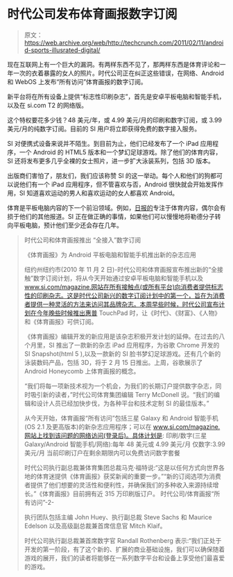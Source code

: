 # 时代公司发布体育画报数字订阅 

> 原文：<https://web.archive.org/web/http://techcrunch.com/2011/02/11/android-sports-illusrated-digital/>

现在互联网上有一个巨大的漏洞。有两样东西不见了，那两样东西是体育评论和一年一次的衣着暴露的女人的照片。时代公司正在纠正这些错误，在网络、Android 和 WebOS 上发布“所有访问”体育画报的数字订阅。

新平台将在所有设备上提供“标志性印刷杂志”，首先是安卓平板电脑和智能手机，以及在 si.com T2 的网络版。

这个特权要花多少钱？48 美元/年，或 4.99 美元/月的印刷和数字订阅，或 3.99 美元/月的纯数字订阅。目前的 SI 用户将立即获得免费的数字接入服务。

SI 对便携式设备来说并不陌生。到目前为止，他们已经发布了一个 iPad 应用程序，一个 Android 的 HTML5 版本和一个梦幻足球游戏。除了他们的体育内容，SI 还将发布更多几乎全裸的女士照片，进一步扩大泳装系列，包括 3D 版本。

出版商们害怕了，朋友们，我们应该称赞 SI 的这一举动。每个人和他们的狗都可以说他们有一个 iPad 应用程序，但不管喜欢与否，Android 很快就会开始发挥作用，SI 知道喜欢运动的男人和喜欢运动的女人都喜欢 Android。

体育是平板电脑内容的下一个前沿领域。例如，[日报的](https://web.archive.org/web/20230202235607/http://www.crunchgear.com/2011/02/02/who-is-the-daily-for/)专注于体育内容，偶尔会有损于他们的其他报道。SI 正在做正确的事情，如果他们可以慢慢地将勒德分子转向平板电脑，预计他们至少还会存在几年。

> 时代公司和体育画报推出
> “全接入”数字订阅
> 
> 《体育画报》为 Android 平板电脑和智能手机推出新的杂志应用
> 
> 纽约州纽约市(2010 年 11 月 2 日)-时代公司和体育画报宣布推出新的“全接触”数字订阅计划，将从今天开始通过安卓平板电脑和智能手机以及 www.si.com/magazine.网站在所有接触点(或所有平台)向消费者提供标志性的印刷杂志。这是时代公司新兴的数字订阅计划中的第一个，旨在为消费者提供一种灵活的方法来访问其品牌杂志。本周早些时候，时代公司宣布计划在今年晚些时候推出惠普 TouchPad 时，让《时代》、《财富》、《人物》和《体育画报》可供订阅。
> 
> 《体育画报》编辑开发的新应用是该杂志积极开发计划的延伸。在过去的八个月里，SI 推出了一款新的杂志 iPad 应用程序，为谷歌 Chrome 开发的 SI Snapshot(html 5 ),以及一款新的 SI 脸书梦幻足球游戏。还有几个新的泳装数码产品，包括 3D，将于 2 月 15 日推出。上周，谷歌展示了 Android Honeycomb 上体育画报的概念。
> 
> “我们将每一项新技术视为一个机会，为我们的长期订户提供数字杂志，同时吸引新的读者，”时代公司体育集团编辑 Terry McDonell 说。“我们的编辑和设计人员已经加快步伐，为各种平台和技术定制 SI 的最佳版本。”
> 
> 从今天开始，体育画报“所有访问”包括三星 Galaxy 和 Android 智能手机(OS 2.1 及更高版本)的新杂志应用程序；可以在 www.si.com/magazine.网站上找到该问题的网络访问(登录后)。具体计划是:
> 印刷/数字(三星 Galaxy/Android 智能手机/网络):每年 48 美元或 4.99 美元/月
> 仅数字:3.99 美元/月
> 当前印刷订户在剩余期限内可以免费访问数字套餐
> 
> 时代公司执行副总裁兼体育集团总裁马克·福特说:“这是以任何方式向世界各地的体育迷提供《体育画报》获奖新闻的重要一步。”“新的订阅选项为消费者提供了他们想要的灵活性和便利性，并确保我们的多种收入来源持续增长。”《体育画报》目前拥有近 315 万印刷版订户。
> 时代公司/体育画报“所有访问”-2-
> 
> 执行团队包括主编 John Huey、执行副总裁 Steve Sachs 和 Maurice Edelson 以及高级副总裁兼首席信息官 Mitch Klaif。
> 
> 时代公司执行副总裁兼首席数字官 Randall Rothenberg 表示:“我们正处于开发的第一阶段，有了这个新的、扩展的商业基础设施，我们可以确保随着游戏的展开，我们的读者将能够在一系列数字平台和设备上享受他们最喜爱的游戏。